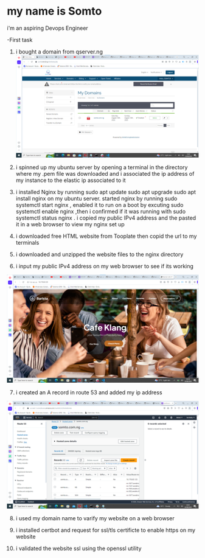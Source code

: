 # my name is Somto

i'm an aspiring Devops Engineer

-First task

1. i bought a domain from qserver.ng
![1](img/Screenshot%202024-08-24%20210214.png)

2. i spinned up my ubuntu server by opening a terminal in the directory where my .pem file was downloaded and i associated the ip address of my instance to the elastic ip associated to it

3. i installed Nginx by running  sudo apt update  sudo apt upgrade  sudo apt install nginx  on my ubuntu server. started nginx by running sudo systemctl start nginx , enabled it to run on a boot by excuting sudo systemctl enable nginx ,then i confirmed if it was running with sudo systemctl status nginx . i copied my public IPv4 address and the pasted it in a web browser to view my nginx set up

4. i downloaded free HTML website from Tooplate then copid the url to my terminals

5. i downloaded and unzipped the website files to the nginx directory 

6. i input my public IPv4 address on my web browser to see if its working

![1](img/website.png)

7. i created an A record in route 53 and added my ip address

![1](img/A%20record%20in%20route%2053.png)

8. i used my domain name to varify my website on a web browser

9.  i installed certbot and request for ssl/tls certificte to enable https on my website

10. i validated the website ssl using the openssl utility


